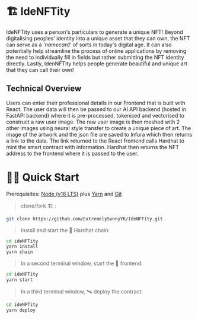 # 🏗 IdeNFTity

IdeNFTity uses a person's particulars to generate a unique NFT! Beyond digitalising peoples' identity into a unique asset that they can own, the NFT can serve as a _'namecard'_ of sorts in today's digital age. It can also potentially help streamline the process of online applications by removing the need to individually fill in fields but rather submitting the NFT identity directly. Lastly, IdenNFTity helps people generate beautiful and unique art that they can call their own!


## Technical Overview
Users can enter their professional details in our Frontend that is built with React. The user data will then be passed to our AI API backend (hosted in FastAPI backend) where it is pre-processed, tokenised and vectorised to construct a raw user image. The raw user image is then meshed with 2 other images using neural style transfer to create a unique piece of art. The image of the artwork and the json file are saved to Infura which then returns a link to the data. The link returned to the React frontend calls Hardhat to mint the smart contract with information. Hardhat then returns the NFT address to the frontend where it is passed to the user.

# 🏄‍♂️ Quick Start

Prerequisites: [Node (v16 LTS)](https://nodejs.org/en/download/) plus [Yarn](https://classic.yarnpkg.com/en/docs/install/) and [Git](https://git-scm.com/downloads)

> clone/fork 🏗 :

```bash
git clone https://github.com/ExtremelySunnyYK/IdeNFTity.git
```

> install and start the 👷‍ Hardhat chain:

```bash
cd ideNFTity
yarn install
yarn chain
```

> In a second terminal window, start the 📱 frontend:

```bash
cd ideNFTity
yarn start
```

> In a third terminal window, 🛰 deploy the contract:

```bash
cd ideNFTity
yarn deploy
```
